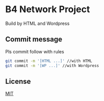 # B4 Network Project

Build by HTML and Wordpress

## Commit message

Pls commit follow with rules

```bash
git commit -m '[HTML ...]' //with HTML
git commit -m '[WP ...]' //with Wordpress
```

## License
[MIT](#)
